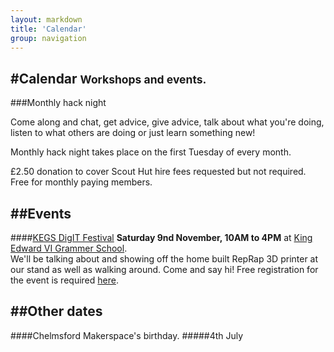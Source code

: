 ```yaml
---
layout: markdown
title: 'Calendar'
group: navigation
---
```


#Calendar <small>Workshops and events.</small>
---

###Monthly hack night

Come along and chat, get advice, give advice, talk about what you're doing, listen to what others are doing or just learn something new!

Monthly hack night takes place on the first Tuesday of every month.

£2.50 donation to cover Scout Hut hire fees requested but not required.  
Free for monthly paying members.

##Events
---

####[KEGS DigIT Festival](http://digitfestival.wix.com/home)
**Saturday 9nd November, 10AM to 4PM** at [King Edward VI Grammer School](http://www.kegs.org.uk).  
We'll be talking about and showing off the home built RepRap 3D printer at our stand as well as walking around. Come and say hi! Free registration for the event is required [here](http://www.eventbrite.co.uk/event/5370509338).

##Other dates
---
####Chelmsford Makerspace's birthday.
#####4th July